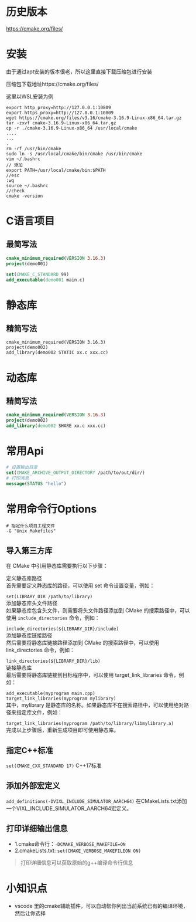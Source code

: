 # 历史版本
https://cmake.org/files/
# 安装
由于通过apt安装的版本很老，所以这里直接下载压缩包进行安装

压缩包下载地址https://cmake.org/files/

这里以WSL安装为例
```
export http_proxy=http://127.0.0.1:10809
export https_proxy=http://127.0.0.1:10809
wget https://cmake.org/files/v3.16/cmake-3.16.9-Linux-x86_64.tar.gz
tar -zxvf cmake-3.16.9-Linux-x86_64.tar.gz
cp -r ./cmake-3.16.9-Linux-x86_64 /usr/local/cmake
....
...
.
rm -rf /usr/bin/cmake
sudo ln -s /usr/local/cmake/bin/cmake /usr/bin/cmake
vim ~/.bashrc 
// 添加
export PATH=/usr/local/cmake/bin:$PATH
//esc
:wq
source ~/.bashrc
//check
cmake -version

```
# C语言项目
## 最简写法
```cmake
cmake_minimum_required(VERSION 3.16.3)
project(demo001)

set(CMAKE_C_STANDARD 99)
add_executable(demo001 main.c)
```
# 静态库
## 精简写法
```
cmake_minimum_required(VERSION 3.16.3)
project(demo002)
add_library(demo002 STATIC xx.c xxx.cc)
```
# 动态库
## 精简写法
```cmake
cmake_minimum_required(VERSION 3.16.3)
project(demo002)
add_library(demo002 SHARE xx.c xxx.cc)
```

# 常用Api
```cmake
# 设置输出目录
set(CMAKE_ARCHIVE_OUTPUT_DIRECTORY /path/to/out/dir/)
# 打印消息
message(STATUS "hello")
```
# 常用命令行Options
```
# 指定什么项目工程文件
-G "Unix Makefiles"
```
## 导入第三方库
在 CMake 中引用静态库需要执行以下步骤：  
  
定义静态库路径  
首先需要定义静态库的路径，可以使用 set 命令设置变量，例如：  
  
`set(LIBRARY_DIR /path/to/library)`  
添加静态库头文件路径  
如果静态库包含头文件，则需要将头文件路径添加到 CMake 的搜索路径中，可以使用 `include_directories` 命令，例如：   
  
`include_directories(${LIBRARY_DIR}/include)`  
添加静态库链接路径  
然后需要将静态库链接路径添加到 CMake 的搜索路径中，可以使用 link_directories 命令，例如：  
  
`link_directories(${LIBRARY_DIR}/lib)`  
链接静态库  
最后需要将静态库链接到目标程序中，可以使用 target_link_libraries 命令，例如：  
  
`add_executable(myprogram main.cpp)`  
`target_link_libraries(myprogram mylibrary)`  
其中，mylibrary 是静态库的名称。如果静态库不在搜索路径中，可以使用绝对路径来指定库文件，例如：  
  
`target_link_libraries(myprogram /path/to/library/libmylibrary.a)`  
完成以上步骤后，重新生成项目即可使用静态库。  

## 指定C++标准
`set(CMAKE_CXX_STANDARD 17)` C++17标准

## 添加外部宏定义
`add_definitions(-DVIXL_INCLUDE_SIMULATOR_AARCH64)` 在CMakeLists.txt添加一个VIXL_INCLUDE_SIMULATOR_AARCH64宏定义。

## 打印详细输出信息
- 1.cmake命令行：`-DCMAKE_VERBOSE_MAKEFILE=ON`
- 2.cmakeLists.txt: `set(CMAKE_VERBOSE_MAKEFILEON ON)`
> 打印详细信息可以获取原始的g++编译命令行信息
# 小知识点
- vscode 里的cmake辅助插件，可以自动帮你列出当前系统已有的编译环境，然后让你选择  
